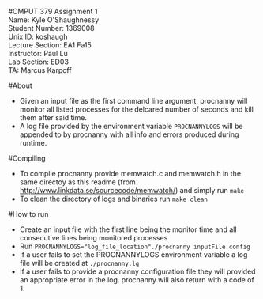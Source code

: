 #CMPUT 379 Assignment 1  
Name: Kyle O'Shaughnessy  
Student Number: 1369008  
Unix ID: koshaugh  
Lecture Section: EA1 Fa15  
Instructor: Paul Lu  
Lab Section: ED03  
TA: Marcus Karpoff  
  
#About  
* Given an input file as the first command line argument, procnanny will monitor all listed processes for the delcared number of seconds and kill them after said time.  
* A log file provided by the environment variable `PROCNANNYLOGS` will be appended to by procnanny with all info and errors produced during runtime.  
  
#Compiling  
* To compile procnanny provide memwatch.c and memwatch.h in the same directoy as this readme (from http://www.linkdata.se/sourcecode/memwatch/) and simply run `make`  
* To clean the directory of logs and binaries run `make clean`  
  
#How to run  
  
* Create an input file with the first line being the monitor time and all consecutive lines being monitored processes  
* Run `PROCNANNYLOGS="log_file_location"./procnanny inputFile.config`  
* If a user fails to set the PROCNANNYLOGS environment variable a log file will be created at `./procnanny.lg`  
* if a user fails to provide a procnanny configuration file they will provided an appropriate error in the log. procnanny will also return with a code of 1.  





